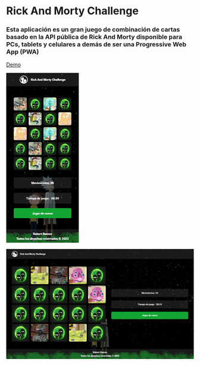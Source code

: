 # Rick And Morty Challenge

### Esta aplicación es un gran juego de combinación de cartas basado en la API pública de Rick And Morty disponible para PCs, tablets y celulares a demás de ser una Progressive Web App (PWA)

[Demo](https://rick-and-morty-challenge-main.vercel.app "Rick And Morty Challenge App")

![rick-and-morty-challenge-mobile](https://github.com/robertramosastudillo/rick-and-morty-challenge/blob/main/public/assets/RickAndMortyMobile.png)

![rick-and-morty-challenge-desktop](https://github.com/robertramosastudillo/rick-and-morty-challenge/blob/main/public/assets/RickAndMortyDesktop.png)